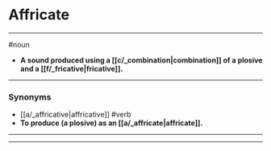 # Affricate
---
#noun
- **A sound produced using a [[c/_combination|combination]] of a plosive and a [[f/_fricative|fricative]].**
---
### Synonyms
- [[a/_affricative|affricative]]
#verb
- **To produce (a plosive) as an [[a/_affricate|affricate]].**
---
---
